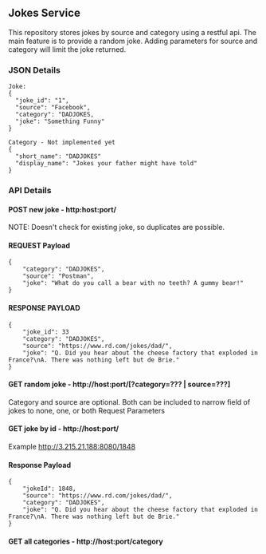 ## Jokes Service
This repository stores jokes by source and category using a restful api. The main 
feature is to provide a random joke.  Adding parameters for source and category
will limit the joke returned.

### JSON Details
```
Joke:
{
  "joke_id": "1", 
  "source": "Facebook",
  "category": "DADJOKES,
  "joke": "Something Funny"
}
```
```
Category - Not implemented yet
{
  "short_name": "DADJOKES"
  "display_name": "Jokes your father might have told"
}
```
### API Details
#### POST new joke - http:host:port/
NOTE: Doesn't check for existing joke, so duplicates are possible.
#### REQUEST Payload
```
{
	"category": "DADJOKES",
	"source": "Postman",
	"joke": "What do you call a bear with no teeth? A gummy bear!"
}
```
#### RESPONSE PAYLOAD
```
{
    "joke_id": 33
	"category": "DADJOKES",
	"source": "https://www.rd.com/jokes/dad/",
	"joke": "Q. Did you hear about the cheese factory that exploded in France?\nA. There was nothing left but de Brie."
}
```
#### GET random joke - http://host:port/[?category=??? | source=???]
Category and source are optional.  Both can be included to narrow field of jokes to none, one, or both Request Parameters
#### GET joke by id - http://host:port/<id>
Example http://3.215.21.188:8080/1848
#### Response Payload
````
{
    "jokeId": 1848,
    "source": "https://www.rd.com/jokes/dad/",
    "category": "DADJOKES",
    "joke": "Q. Did you hear about the cheese factory that exploded in France?\nA. There was nothing left but de Brie."
}
````

#### GET all categories - http://host:port/category
